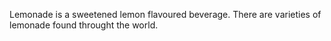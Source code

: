 Lemonade is a sweetened lemon flavoured beverage. There are varieties of lemonade found throught the world. 